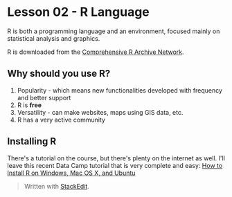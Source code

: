 # Lesson 02 - R Language

R is both a programming language and an environment, focused mainly on statistical analysis and graphics.

R is downloaded from the [Comprehensive R Archive Network](https://cran.r-project.org/).

## Why should you use R?

1. Popularity - which means new functionalities developed with frequency and better support
2. R is **free**
3. Versatility - can make websites, maps using GIS data, etc.
4. R has a very active community

## Installing R

There's a tutorial on the course, but there's plenty on the internet as well. I'll leave this recent Data Camp tutorial that is very complete and easy:
[How to Install R on Windows, Mac OS X, and Ubuntu](https://www.datacamp.com/community/tutorials/installing-R-windows-mac-ubuntu)

> Written with [StackEdit](https://stackedit.io/).
<!--stackedit_data:
eyJoaXN0b3J5IjpbMzUyMTI2NjQ1LC0yMTIzMTQwNjE2LC02NT
MwNzMwMjksLTkzOTExNDg3NF19
-->